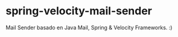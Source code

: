 spring-velocity-mail-sender
===========================

Mail Sender basado en Java Mail, Spring &amp; Velocity Frameworks.  :)

